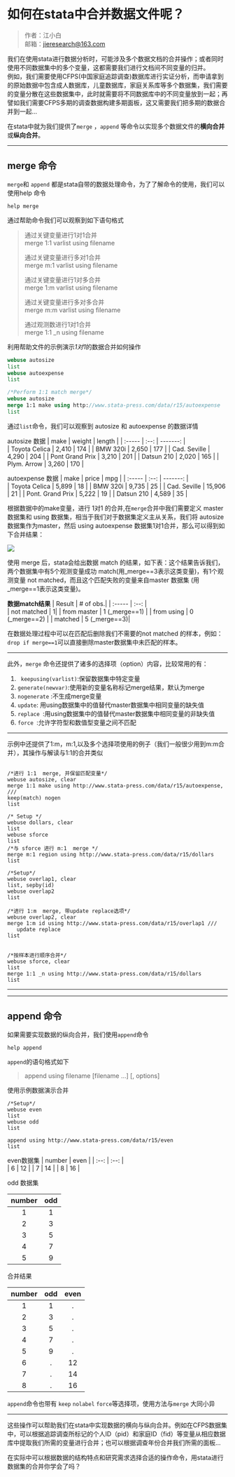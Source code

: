 # 如何在stata中合并数据文件呢？
> 作者：江小白  
> 邮箱：jieresearch@163.com

我们在使用stata进行数据分析时，可能涉及多个数据文档的合并操作；或者同时使用不同数据集中的多个变量，这都需要我们进行文档间不同变量的归并。  
例如，我们需要使用CFPS(中国家庭追踪调查)数据库进行实证分析，而申请拿到的原始数据中包含成人数据库，儿童数据库，家庭关系库等多个数据集，我们需要的变量分散在这些数据集中，此时就需要将不同数据库中的不同变量放到一起；再譬如我们需要CFPS多期的调查数据构建多期面板，这又需要我们把多期的数据合并到一起...

在stata中就为我们提供了`merge` ，`append` 等命令以实现多个数据文件的**横向合并**或**纵向合并**。

--- 
## **merge** 命令

`merge`和 `append` 都是stata自带的数据处理命令，为了了解命令的使用，我们可以使用help 命令
 
```
help merge
```

通过帮助命令我们可以观察到如下语句格式

>通过关键变量进行1对1合并  
>merge  1:1  varlist  using  filename    
> 
>通过关键变量进行多对1合并  
> merge m:1 varlist using filename
> 
> 通过关键变量进行1对多合并  
 >merge 1:m varlist using filename 
 >
 >通过关键变量进行多对多合并  
 > merge m:m varlist using filename 
 > 
 > 通过观测数进行1对1合并  
 > merge 1:1 _n using filename 

利用帮助文件的示例演示*1对1*的数据合并如何操作
 
 ```stata
 webuse autosize
list
webuse autoexpense
list

/*Perform 1:1 match merge*/
webuse autosize
merge 1:1 make using http://www.stata-press.com/data/r15/autoexpense
list
```

通过`list`命令，我们可以观察到 autosize 和 autoexpense 的数据详情

autosize 数据
| make	| weight |	length	|
| :----- | :--: | -------: |			
 | Toyota   Celica |	2,410	|  174	|
|  BMW 320i	 | 2,650	| 177	|
|  Cad. Seville	| 4,290	| 204	|
| Pont Grand Prix |	3,210 |	201	|
| Datsun 210	|  2,020	| 165 |	
| Plym. Arrow	| 3,260	| 170	|


autoexpense 数据
 | make      |          price  |   mpg	|
| :----- | :--: | -------: |		
| Toyota Celica   |     5,899  |   18	|
| BMW 320i     |       9,735   |   25	|
| Cad. Seville   |    15,906  |  21	 |
|  Pont. Grand Prix   |  5,222  |   19	|
| Datsun 210     |     4,589   |   35	|

根据数据中的make变量，进行 1对1 的合并,在`merge`合并中我们需要定义 master 数据集和 using 数据集，相当于我们对于数据集定义主从关系，我们将 autosize 数据集作为master，然后 using autoexpense 数据集1对1合并，那么可以得到如下合并结果：


![](https://imgkr.cn-bj.ufileos.com/c9efbe2b-f6f9-4865-b2c2-409365a4e641.png)

使用 merge 后，stata会给出数据 match 的结果，如下表：这个结果告诉我们，两个数据集中有5个观测变量成功 match(用_merge==3表示这类变量)，有1个观测变量 not matched，而且这个匹配失败的变量来自master 数据集 (用_merge==1表示这类变量)。




**数据match结果**
| Result             |            # of obs.|
| :----- | :--: | 	
| not matched          |                1|
|   from master        |   1  (_merge==1) |
| from using           |   0  (_merge==2) |
| matched              |  5  (_merge==3)|
 
 在数据处理过程中可以在匹配后删除我们不需要的not matched 的样本，例如：`drop if merge==1`可以直接删除master数据集中未匹配的样本。
 
---- 
 
此外，`merge` 命令还提供了诸多的选择项（option）内容，比较常用的有：

1. ` keepusing(varlist)`:保留数据集中特定变量
2. `generate(newvar)`:使用新的变量名称标记merge结果，默认为merge
3. `nogenerate` :不生成merge变量
4. `update`: 用using数据集中的值替代master数据集中相同变量的缺失值
5. `replace `:用using数据集中的值替代master数据集中相同变量的非缺失值
6. ` force  `:允许字符型和数值型变量之间不匹配

-----
示例中还提供了1:m，m:1,以及多个选择项使用的例子（我们一般很少用到m:m合并），其操作与解读与1:1的合并类似

```
   
/*进行 1:1  merge, 并保留匹配变量*/
webuse autosize, clear
merge 1:1 make using http://www.stata-press.com/data/r15/autoexpense, ///
keep(match) nogen
list

/* Setup */
webuse dollars, clear
list
webuse sforce
list
/*与 sforce 进行 m:1  merge */
merge m:1 region using http://www.stata-press.com/data/r15/dollars
list

/*Setup*/
webuse overlap1, clear
list, sepby(id)
webuse overlap2
list

/*进行 1:m  merge, 带update replace选项*/
webuse overlap2, clear
merge 1:m id using http://www.stata-press.com/data/r15/overlap1 /// 
   update replace
list

  
/*按样本进行顺序合并*/
webuse sforce, clear
list
merge 1:1 _n using http://www.stata-press.com/data/r15/dollars
list

```
----
----
## **append** 命令

如果需要实现数据的纵向合并，我们使用`append`命令
```
help append
```
`append`的语句格式如下  
>append using filename [filename ...] [, options]

使用示例数据演示合并
```
/*Setup*/
webuse even
list
webuse odd
list

append using http://www.stata-press.com/data/r15/even
list

```
even数据集
| number | even |
| :--: | 	:--: | 	
|    6  |  12 |
|    7  |  14 |
|    8  |  16 |

odd 数据集

| number |  odd |
| :--: | :--: | 	
|      1  |   1 |
|      2  |  3 |
|      3  |  5 |
|      4  |  7 |
|      5  |  9 |
   
合并结果

| number |  odd |  even |   
| :--: | :--: | :--: |
|      1  |   1  | . |
|      2   |  3   | . |
|      3   |  5   |  .|
|      4   |   7   | . |
|      5   |  9   |  .|
|      6   | . |  12 |
|      7   | . |  14 |
|      8   | .  | 16 |

`append`命令也带有 `keep` `nolabel` `force`等选择项，使用方法与`merge`
大同小异

----
这些操作可以帮助我们在stata中实现数据的横向与纵向合并。例如在CFPS数据集中，可以根据追踪调查所标记的个人ID（pid）和家庭ID（fid）等变量从相应数据库中提取我们所需的变量进行合并；也可以根据调查年份合并我们所需的面板...

在实际中可以根据数据的结构特点和研究需求选择合适的操作命令，用stata进行数据集的合并你学会了吗？

